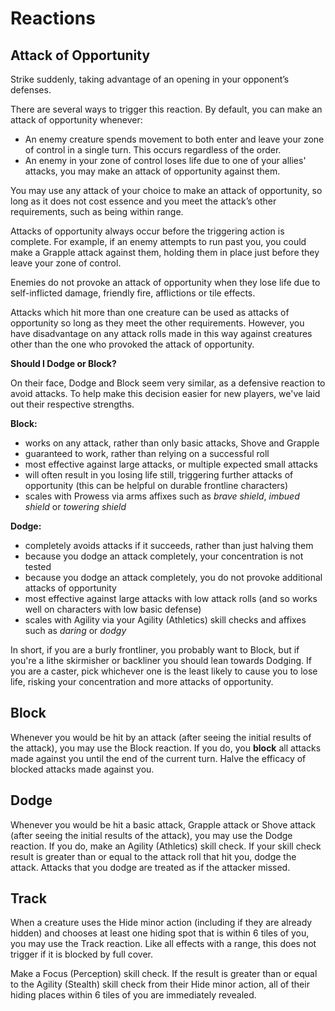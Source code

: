 # Reactions

## Attack of Opportunity

Strike suddenly, taking advantage of an opening in your opponent’s defenses.

There are several ways to trigger this reaction. By default, you can make an attack of opportunity whenever:

- An enemy creature spends movement to both enter and leave your zone of control in a single turn. This occurs regardless of the order.
- An enemy in your zone of control loses life due to one of your allies' attacks, you may make an attack of opportunity against them.

You may use any attack of your choice to make an attack of opportunity, so long as it does not cost essence and you meet the attack’s other requirements, such as being within range.

Attacks of opportunity always occur before the triggering action is complete. For example, if an enemy attempts to run past you, you could make a Grapple attack against them, holding them in place just before they leave your zone of control.

Enemies do not provoke an attack of opportunity when they lose life due to self-inflicted damage, friendly fire, afflictions or tile effects.

Attacks which hit more than one creature can be used as attacks of opportunity so long as they meet the other requirements. However, you have disadvantage on any attack rolls made in this way against creatures other than the one who provoked the attack of opportunity.

<div class="infobox">

**Should I Dodge or Block?**

On their face, Dodge and Block seem very similar, as a defensive reaction to avoid attacks.
To help make this decision easier for new players, we've laid out their respective strengths.

**Block:**

- works on any attack, rather than only basic attacks, Shove and Grapple
- guaranteed to work, rather than relying on a successful roll
- most effective against large attacks, or multiple expected small attacks
- will often result in you losing life still, triggering further attacks of opportunity (this can be helpful on durable frontline characters)
- scales with Prowess via arms affixes such as _brave shield_, _imbued shield_ or _towering shield_

**Dodge:**

- completely avoids attacks if it succeeds, rather than just halving them
- because you dodge an attack completely, your concentration is not tested
- because you dodge an attack completely, you do not provoke additional attacks of opportunity
- most effective against large attacks with low attack rolls (and so works well on characters with low basic defense)
- scales with Agility via your Agility (Athletics) skill checks and affixes such as _daring_ or _dodgy_

In short, if you are a burly frontliner, you probably want to Block, but if you're a lithe skirmisher or backliner you should lean towards Dodging. If you are a caster, pick whichever one is the least likely to cause you to lose life, risking your concentration and more attacks of opportunity.

</div>

## Block

Whenever you would be hit by an attack (after seeing the initial results of the attack), you may use the Block reaction. If you do, you **block** all attacks made against you until the end of the current turn. Halve the efficacy of blocked attacks made against you.

## Dodge

Whenever you would be hit a basic attack, Grapple attack or Shove attack (after seeing the initial results of the attack), you may use the Dodge reaction. If you do, make an Agility (Athletics) skill check. If your skill check result is greater than or equal to the attack roll that hit you, dodge the attack. Attacks that you dodge are treated as if the attacker missed.

## Track

When a creature uses the Hide minor action (including if they are already hidden) and chooses at least one hiding spot that is within 6 tiles of you, you may use the Track reaction. Like all effects with a range, this does not trigger if it is blocked by full cover.

Make a Focus (Perception) skill check. If the result is greater than or equal to the Agility (Stealth) skill check from their Hide minor action, all of their hiding places within 6 tiles of you are immediately revealed.
